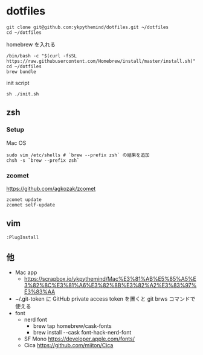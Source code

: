 # dotfiles

```
git clone git@github.com:ykpythemind/dotfiles.git ~/dotfiles
cd ~/dotfiles
```

homebrew を入れる

```
/bin/bash -c "$(curl -fsSL https://raw.githubusercontent.com/Homebrew/install/master/install.sh)"
cd ~/dotfiles
brew bundle
```

init script

```
sh ./init.sh
```

## zsh

### Setup

Mac OS

```
sudo vim /etc/shells # `brew --prefix zsh` の結果を追加
chsh -s `brew --prefix zsh`
```

### zcomet

https://github.com/agkozak/zcomet

```
zcomet update
zcomet self-update
```

## vim

```
:PlugInstall
```


## 他

- Mac app
  - https://scrapbox.io/ykpythemind/Mac%E3%81%AB%E5%85%A5%E3%82%8C%E3%81%A6%E3%82%8B%E3%82%A2%E3%83%97%E3%83%AA
- ~/.git-token に GitHub private access token を置くと git brws コマンドで使える
- font
  - nerd font
    - brew tap homebrew/cask-fonts
    - brew install --cask font-hack-nerd-font
  - SF Mono https://developer.apple.com/fonts/
  - Cica https://github.com/miiton/Cica
